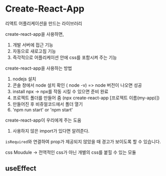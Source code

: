 # Create-React-App

리액트 어플리케이션을 만드는 라이브러리

create-react-app을 사용하면,

1. 개발 서버에 접근 기능
2. 자동으로 새로고침 기능
3. 즉각적으로 어플리케이션 안에 css를 포함시켜 주는 기능

create-react-app을 사용하는 방법

1. nodejs 설치
2. 콘솔 창에서 node 설치 확인 ( node -v) => node 버전이 나오면 성공
3. install npx -> npx를 작동 시킬 수 있으면 준비 완료
4. 프로젝트 폴더를 만들어 줌 (npx create-react-app [프로젝트 이름(my-app)])
5. 만들어진 후 비쥬얼코드에서 폴더 열기
6. 'npm run start' or 'npm start'

create-react-app이 우리에게 주는 도움

1. 사용하지 않은 import가 있다면 알려준다.

`isRequired`와 연결하여 prop가 제공되지 않았을 때
경고가 보이도록 할 수 있습니다.

css Moudule -> 전역적인 css가 아닌 개별의 css를 붙힐 수 있는 모듈

## useEffect
